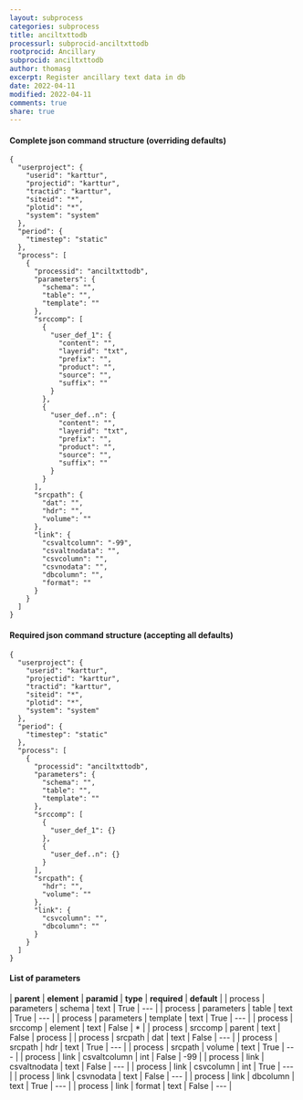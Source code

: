 ```yaml
---
layout: subprocess
categories: subprocess
title: anciltxttodb
processurl: subprocid-anciltxttodb
rootprocid: Ancillary
subprocid: anciltxttodb
author: thomasg
excerpt: Register ancillary text data in db
date: 2022-04-11
modified: 2022-04-11
comments: true
share: true
---
```


#### Complete json command structure (overriding defaults)
```
{
  "userproject": {
    "userid": "karttur",
    "projectid": "karttur",
    "tractid": "karttur",
    "siteid": "*",
    "plotid": "*",
    "system": "system"
  },
  "period": {
    "timestep": "static"
  },
  "process": [
    {
      "processid": "anciltxttodb",
      "parameters": {
        "schema": "",
        "table": "",
        "template": ""
      },
      "srccomp": [
        {
          "user_def_1": {
            "content": "",
            "layerid": "txt",
            "prefix": "",
            "product": "",
            "source": "",
            "suffix": ""
          }
        },
        {
          "user_def..n": {
            "content": "",
            "layerid": "txt",
            "prefix": "",
            "product": "",
            "source": "",
            "suffix": ""
          }
        }
      ],
      "srcpath": {
        "dat": "",
        "hdr": "",
        "volume": ""
      },
      "link": {
        "csvaltcolumn": "-99",
        "csvaltnodata": "",
        "csvcolumn": "",
        "csvnodata": "",
        "dbcolumn": "",
        "format": ""
      }
    }
  ]
}
```
#### Required json command structure (accepting all defaults)
```
{
  "userproject": {
    "userid": "karttur",
    "projectid": "karttur",
    "tractid": "karttur",
    "siteid": "*",
    "plotid": "*",
    "system": "system"
  },
  "period": {
    "timestep": "static"
  },
  "process": [
    {
      "processid": "anciltxttodb",
      "parameters": {
        "schema": "",
        "table": "",
        "template": ""
      },
      "srccomp": [
        {
          "user_def_1": {}
        },
        {
          "user_def..n": {}
        }
      ],
      "srcpath": {
        "hdr": "",
        "volume": ""
      },
      "link": {
        "csvcolumn": "",
        "dbcolumn": ""
      }
    }
  ]
}
```
#### List of parameters

| **parent** | **element** | **paramid** | **type** | **required** | **default** |
| process | parameters | schema | text | True | --- |
| process | parameters | table | text | True | --- |
| process | parameters | template | text | True | --- |
| process | srccomp | element | text | False | * |
| process | srccomp | parent | text | False | process |
| process | srcpath | dat | text | False | --- |
| process | srcpath | hdr | text | True | --- |
| process | srcpath | volume | text | True | --- |
| process | link | csvaltcolumn | int | False | -99 |
| process | link | csvaltnodata | text | False | --- |
| process | link | csvcolumn | int | True | --- |
| process | link | csvnodata | text | False | --- |
| process | link | dbcolumn | text | True | --- |
| process | link | format | text | False | --- |
